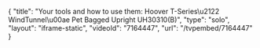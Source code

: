 {
    "title": "Your tools and how to use them: Hoover T-Series\u2122 WindTunnel\u00ae Pet Bagged Upright UH30310(B)",
    "type": "solo",
    "layout": "iframe-static",
    "videoId": "7164447",
    "url": "\/tvpembed\/7164447"
}
